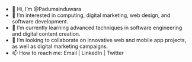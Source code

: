 - 👋 Hi, I’m @Padumainduwara
- 👀 I’m interested in computing, digital marketing, web design, and software development.
- 🌱 I’m currently learning advanced techniques in software engineering and digital content creation.
- 💞️ I’m looking to collaborate on innovative web and mobile app projects, as well as digital marketing campaigns.
- 📫 How to reach me: Email | LinkedIn | Twitter

<!---
Padumainduwara/Padumainduwara is a ✨ special ✨ repository because its `README.md` (this file) appears on your GitHub profile.
You can click the Preview link to take a look at your changes.
--->
